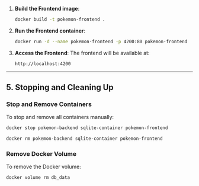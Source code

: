 1. **Build the Frontend image**:
   ```bash
   docker build -t pokemon-frontend .
   ```

2. **Run the Frontend container**:
   ```bash
   docker run -d --name pokemon-frontend -p 4200:80 pokemon-frontend
   ```

3. **Access the Frontend**:
   The frontend will be available at:
   ```
   http://localhost:4200
   ```

---

## **5. Stopping and Cleaning Up**

### Stop and Remove Containers
To stop and remove all containers manually:
```bash
docker stop pokemon-backend sqlite-container pokemon-frontend

docker rm pokemon-backend sqlite-container pokemon-frontend
```

### Remove Docker Volume
To remove the Docker volume:
```bash
docker volume rm db_data
```
